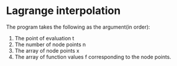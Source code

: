 # Lagrange interpolation
The program takes the following as the argument(in order):
1) The point of evaluation t
2) The number of node points n
3) The array of node points x
4) The array of function values f corresponding to the node points.
